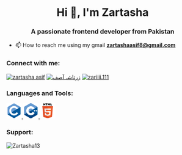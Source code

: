 <h1 align="center">Hi 👋, I'm Zartasha</h1>
<h3 align="center">A passionate frontend developer from Pakistan</h3>

- 📫 How to reach me using my gmail **zartashaasif8@gmail.com**

<h3 align="left">Connect with me:</h3>
<p align="left">
<a href="https://linkedin.com/in/zartasha asif" target="blank"><img align="center" src="https://raw.githubusercontent.com/rahuldkjain/github-profile-readme-generator/master/src/images/icons/Social/linked-in-alt.svg" alt="zartasha asif" height="30" width="40" /></a>
<a href="https://fb.com/زرتاشہ آصف" target="blank"><img align="center" src="https://raw.githubusercontent.com/rahuldkjain/github-profile-readme-generator/master/src/images/icons/Social/facebook.svg" alt="زرتاشہ آصف" height="30" width="40" /></a>
<a href="https://instagram.com/zariiii.111" target="blank"><img align="center" src="https://raw.githubusercontent.com/rahuldkjain/github-profile-readme-generator/master/src/images/icons/Social/instagram.svg" alt="zariiii.111" height="30" width="40" /></a>
</p>

<h3 align="left">Languages and Tools:</h3>
<p align="left"> <a href="https://www.cprogramming.com/" target="_blank" rel="noreferrer"> <img src="https://raw.githubusercontent.com/devicons/devicon/master/icons/c/c-original.svg" alt="c" width="40" height="40"/> </a> <a href="https://www.w3schools.com/cpp/" target="_blank" rel="noreferrer"> <img src="https://raw.githubusercontent.com/devicons/devicon/master/icons/cplusplus/cplusplus-original.svg" alt="cplusplus" width="40" height="40"/> </a> <a href="https://www.w3.org/html/" target="_blank" rel="noreferrer"> <img src="https://raw.githubusercontent.com/devicons/devicon/master/icons/html5/html5-original-wordmark.svg" alt="html5" width="40" height="40"/> </a> </p>

<h3 align="left">Support:</h3>
<p><a href="https://www.buymeacoffee.com/Zartasha13"> <img align="left" src="https://cdn.buymeacoffee.com/buttons/v2/default-yellow.png" height="50" width="210" alt="Zartasha13" /></a></p><br><br>
